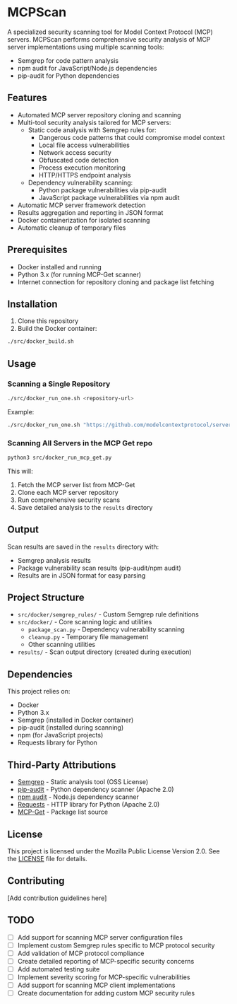 # MCPScan

A specialized security scanning tool for Model Context Protocol (MCP) servers. MCPScan performs comprehensive security analysis of MCP server implementations using multiple scanning tools:
- Semgrep for code pattern analysis
- npm audit for JavaScript/Node.js dependencies
- pip-audit for Python dependencies

## Features

- Automated MCP server repository cloning and scanning
- Multi-tool security analysis tailored for MCP servers:
  - Static code analysis with Semgrep rules for:
    - Dangerous code patterns that could compromise model context
    - Local file access vulnerabilities
    - Network access security
    - Obfuscated code detection
    - Process execution monitoring
    - HTTP/HTTPS endpoint analysis
  - Dependency vulnerability scanning:
    - Python package vulnerabilities via pip-audit
    - JavaScript package vulnerabilities via npm audit
- Automatic MCP server framework detection
- Results aggregation and reporting in JSON format
- Docker containerization for isolated scanning
- Automatic cleanup of temporary files

## Prerequisites

- Docker installed and running
- Python 3.x (for running MCP-Get scanner)
- Internet connection for repository cloning and package list fetching

## Installation

1. Clone this repository
2. Build the Docker container:
```bash
./src/docker_build.sh
```

## Usage

### Scanning a Single Repository

```bash
./src/docker_run_one.sh <repository-url>
```

Example:
```bash
./src/docker_run_one.sh "https://github.com/modelcontextprotocol/servers"
```

### Scanning All Servers in the MCP Get repo

```bash
python3 src/docker_run_mcp_get.py
```

This will:
1. Fetch the MCP server list from MCP-Get
2. Clone each MCP server repository
3. Run comprehensive security scans
4. Save detailed analysis to the `results` directory

## Output

Scan results are saved in the `results` directory with:
- Semgrep analysis results
- Package vulnerability scan results (pip-audit/npm audit)
- Results are in JSON format for easy parsing

## Project Structure

- `src/docker/semgrep_rules/` - Custom Semgrep rule definitions
- `src/docker/` - Core scanning logic and utilities
  - `package_scan.py` - Dependency vulnerability scanning
  - `cleanup.py` - Temporary file management
  - Other scanning utilities
- `results/` - Scan output directory (created during execution)

## Dependencies

This project relies on:

- Docker
- Python 3.x
- Semgrep (installed in Docker container)
- pip-audit (installed during scanning)
- npm (for JavaScript projects)
- Requests library for Python

## Third-Party Attributions

- [Semgrep](https://semgrep.dev/) - Static analysis tool (OSS License)
- [pip-audit](https://pypi.org/project/pip-audit/) - Python dependency scanner (Apache 2.0)
- [npm audit](https://docs.npmjs.com/cli/v8/commands/npm-audit) - Node.js dependency scanner
- [Requests](https://requests.readthedocs.io/) - HTTP library for Python (Apache 2.0)
- [MCP-Get](https://github.com/michaellatman/mcp-get) - Package list source

## License

This project is licensed under the Mozilla Public License Version 2.0. See the [LICENSE](LICENSE) file for details.

## Contributing

[Add contribution guidelines here]

## TODO

- [ ] Add support for scanning MCP server configuration files
- [ ] Implement custom Semgrep rules specific to MCP protocol security
- [ ] Add validation of MCP protocol compliance
- [ ] Create detailed reporting of MCP-specific security concerns
- [ ] Add automated testing suite
- [ ] Implement severity scoring for MCP-specific vulnerabilities
- [ ] Add support for scanning MCP client implementations
- [ ] Create documentation for adding custom MCP security rules
